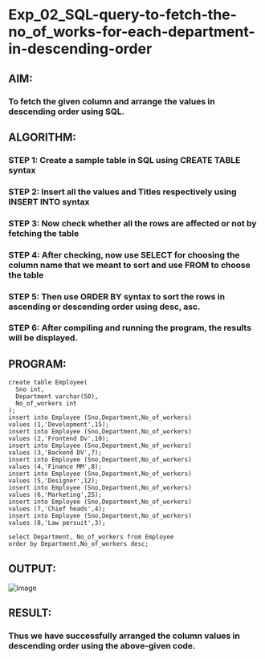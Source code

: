 # Exp_02_SQL-query-to-fetch-the-no_of_works-for-each-department-in-descending-order
## AIM:
### To fetch the given column and arrange the values in descending order using SQL.
## ALGORITHM:
### STEP 1: Create a sample table in SQL using CREATE TABLE syntax
### STEP 2: Insert all the values and Titles respectively using INSERT INTO syntax
### STEP 3: Now check whether all the rows are affected or not by fetching the table
### STEP 4: After checking, now use SELECT for choosing the column name that we meant to sort and use FROM to choose the table
### STEP 5: Then use ORDER BY syntax to sort the rows in ascending or descending order using desc, asc.
### STEP 6: After compiling and running the program, the results will be displayed.
## PROGRAM:
```
create table Employee(
  Sno int,
  Department varchar(50),
  No_of_workers int
);
insert into Employee (Sno,Department,No_of_workers)
values (1,'Development',15);
insert into Employee (Sno,Department,No_of_workers)
values (2,'Frontend Dv',10);
insert into Employee (Sno,Department,No_of_workers)
values (3,'Backend DV',7);
insert into Employee (Sno,Department,No_of_workers)
values (4,'Finance MM',8);
insert into Employee (Sno,Department,No_of_workers)
values (5,'Designer',12);
insert into Employee (Sno,Department,No_of_workers)
values (6,'Marketing',25);
insert into Employee (Sno,Department,No_of_workers)
values (7,'Chief heads',4);
insert into Employee (Sno,Department,No_of_workers)
values (8,'Law persuit',3);

select Department, No_of_workers from Employee
order by Department,No_of_workers desc;
```

## OUTPUT:
![image](https://github.com/gpavithra673/Exp_02_SQL-query-to-fetch-the-no_of_works-for-each-department-in-descending-order/assets/93427264/d1a5e18e-34f7-48c8-878c-9a1392ea8fd0)

## RESULT:
### Thus we have successfully arranged the column values in descending order using the above-given code.
